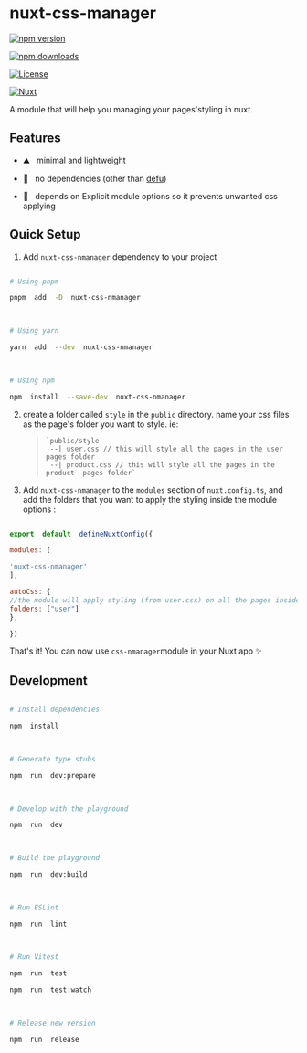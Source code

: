 <!--

Get your module up and running quickly.

  

Find and replace all on all files (CMD+SHIFT+F):

- Name: My Module

- Package name: my-module

- Description: My new Nuxt module

-->

  

# nuxt-css-manager
  

[![npm version][npm-version-src]][npm-version-href]

[![npm downloads][npm-downloads-src]][npm-downloads-href]

[![License][license-src]][license-href]

[![Nuxt][nuxt-src]][nuxt-href]

  

A module that will help you managing your pages'styling in nuxt.

  

<!--- [✨ &nbsp;Release Notes](/CHANGELOG.md)-->

<!-- - [🏀 Online playground](https://stackblitz.com/github/your-org/my-module?file=playground%2Fapp.vue) -->

<!-- - [📖 &nbsp;Documentation](https://example.com) -->

  

## Features

  

<!-- Highlight some of the features your module provide here -->

- ⛰ &nbsp; minimal and lightweight

- 🚠 &nbsp; no dependencies (other than [defu](https://github.com/unjs/defu))

- 🌲 &nbsp; depends on Explicit module options so it prevents unwanted css applying

  

## Quick Setup

  

1. Add `nuxt-css-nmanager` dependency to your project

  

```bash

# Using pnpm

pnpm  add  -D  nuxt-css-nmanager

  

# Using yarn

yarn  add  --dev  nuxt-css-nmanager

  

# Using npm

npm  install  --save-dev  nuxt-css-nmanager

```

  

2. create a folder called  `style` in the `public` directory. name your css files as the page's folder you want to style. ie: 

    >     `public/style
    >      --| user.css // this will style all the pages in the user pages folder
    >      --| product.css // this will style all the pages in the product  pages folder`




3. Add `nuxt-css-nmanager` to the `modules` section of `nuxt.config.ts`,
 and add  the folders that you want to apply the styling inside the module options :

```js

export  default  defineNuxtConfig({

modules: [

'nuxt-css-nmanager'
], 

autoCss: {
//the module will apply styling (from user.css) on all the pages inside the user folder 
folders: ["user"]
},

})

```



That's it! You can now use `css-nmanager`module in your Nuxt app ✨

  

## Development

  

```bash

# Install dependencies

npm  install

  

# Generate type stubs

npm  run  dev:prepare

  

# Develop with the playground

npm  run  dev

  

# Build the playground

npm  run  dev:build

  

# Run ESLint

npm  run  lint

  

# Run Vitest

npm  run  test

npm  run  test:watch

  

# Release new version

npm  run  release

```

  

<!-- Badges -->

[npm-version-src]: https://img.shields.io/npm/v/my-module/latest.svg?style=flat&colorA=18181B&colorB=28CF8D

[npm-version-href]: https://npmjs.com/package/my-module

  

[npm-downloads-src]: https://img.shields.io/npm/dm/my-module.svg?style=flat&colorA=18181B&colorB=28CF8D

[npm-downloads-href]: https://npmjs.com/package/my-module

  

[license-src]: https://img.shields.io/npm/l/my-module.svg?style=flat&colorA=18181B&colorB=28CF8D

[license-href]: https://npmjs.com/package/my-module

  

[nuxt-src]: https://img.shields.io/badge/Nuxt-18181B?logo=nuxt.js

[nuxt-href]: https://nuxt.com